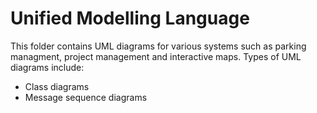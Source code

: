 # Unified Modelling Language

This folder contains UML diagrams for various systems such as parking managment, project management and interactive maps. Types of UML diagrams include:
- Class diagrams
- Message sequence diagrams